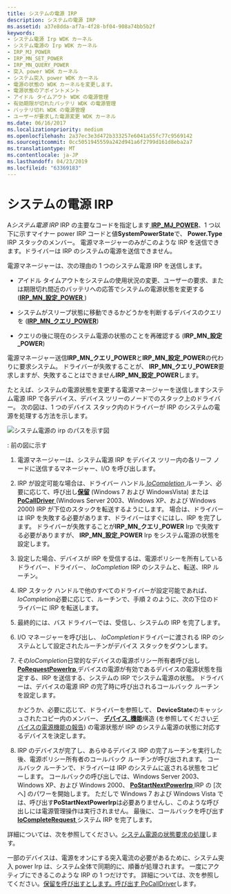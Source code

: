 ```yaml
---
title: システムの電源 IRP
description: システムの電源 IRP
ms.assetid: a37e8dda-af7a-4f28-bf04-908a74bb5b2f
keywords:
- システム電源 Irp WDK カーネル
- システム電源の Irp WDK カーネル
- IRP_MJ_POWER
- IRP_MN_SET_POWER
- IRP_MN_QUERY_POWER
- 突入 power WDK カーネル
- システム突入 power WDK カーネル
- 電源の状態の WDK カーネルを変更します。
- 電源状態のアポイントメント
- アイドル タイムアウト WDK の電源管理
- 有効期限が切れたバッテリ WDK の電源管理
- バッテリ切れ WDK の電源管理
- ユーザーが要求した電源変更 WDK カーネル
ms.date: 06/16/2017
ms.localizationpriority: medium
ms.openlocfilehash: 2a37ec3e3d472b333257e6041a55fc77c9569142
ms.sourcegitcommit: 0cc5051945559a242d941a6f2799d161d8eba2a7
ms.translationtype: MT
ms.contentlocale: ja-JP
ms.lasthandoff: 04/23/2019
ms.locfileid: "63369183"
---
```

# <a name="power-irps-for-the-system"></a>システムの電源 IRP





A*システム電源 IRP* IRP の主要なコードを指定します[ **IRP\_MJ\_POWER**](https://msdn.microsoft.com/library/windows/hardware/ff550784)、1 つ以下に示すマイナー power IRP コードと値**SystemPowerState**で、 **Power.Type** IRP スタックのメンバー。 電源マネージャーのみがこのような IRP を送信できます。ドライバーは IRP のシステムの電源を送信できません。

電源マネージャーは、次の理由の 1 つのシステム電源 IRP を送信します。

-   アイドル タイムアウトをシステムの使用状況の変更、ユーザーの要求、または期限切れ間近のバッテリへの応答でシステムの電源状態を変更する ([**IRP\_MN\_設定\_POWER** ](https://msdn.microsoft.com/library/windows/hardware/ff551744))

-   システムがスリープ状態に移動できるかどうかを判断するデバイスのクエリを ([**IRP\_MN\_クエリ\_POWER**](https://msdn.microsoft.com/library/windows/hardware/ff551699))

-   クエリの後に現在のシステム電源の状態のことを再確認する (**IRP\_MN\_設定\_POWER**)

電源マネージャー送信**IRP\_MN\_クエリ\_POWER**と**IRP\_MN\_設定\_POWER**の代わりに要求システム。 ドライバーが失敗することが、 **IRP\_MN\_クエリ\_POWER**要求しますが、失敗することはできません**IRP\_MN\_設定\_POWER**します。

たとえば、システムの電源状態を変更する電源マネージャーを送信しますシステム電源 IRP で各デバイス、デバイス ツリーのノードでのスタック上のドライバー。 次の図は、1 つのデバイス スタック内のドライバーが IRP のシステムの電源を処理する方法を示します。

![システム電源の irp のパスを示す図](images/s2dirp.png)

: 前の図に示す

1.  電源マネージャーは、システム電源 IRP をデバイス ツリー内の各リーフ ノードに送信するマネージャー、I/O を呼び出します。

2.  IRP が設定可能な場合は、ドライバー ハンドル[ *IoCompletion* ](https://msdn.microsoft.com/library/windows/hardware/ff548354)ルーチン、必要に応じて、呼び出し[**保留**](https://msdn.microsoft.com/library/windows/hardware/ff548336) (Windows 7 および WindowsVista) または[ **PoCallDriver** ](https://msdn.microsoft.com/library/windows/hardware/ff559654) (Windows Server 2003、Windows XP、および Windows 2000) IRP が下位のスタックを転送するようにします。 場合は、ドライバーは IRP を失敗する必要があります、ドライバーはすぐにはし、IRP を完了します。 ドライバーが失敗することが**IRP\_MN\_クエリ\_POWER** Irp で失敗する必要がありますが、 **IRP\_MN\_設定\_POWER** Irp をシステム電源の状態を設定します。

3.  設定した場合、デバイスが IRP を受信するは、電源ポリシーを所有しているドライバー、ドライバー、 *IoCompletion* IRP のシステムと、転送、IRP ルーチン。

4.  IRP スタック ハンドルで他のすべてのドライバーが設定可能であれば、 *IoCompletion*必要に応じて、ルーチンで、手順 2 のように、次の下位のドライバーに IRP を転送します。

5.  最終的には、バス ドライバーでは、受信し、システムの IRP を完了します。

6.  I/O マネージャーを呼び出し、 *IoCompletion*ドライバーに渡される IRP のシステムとして設定されたルーチンがデバイス スタックをダウンします。

7.  その*IoCompletion*日常的なデバイスの電源ポリシー所有者呼び出し[ **PoRequestPowerIrp** ](https://msdn.microsoft.com/library/windows/hardware/ff559734)デバイスの電源が有効であるデバイスの電源状態を指定する、IRP を送信する、システムの IRP でシステム電源の状態。 ドライバーは、デバイスの電源 IRP の完了時に呼び出されるコールバック ルーチンを設定します。

    かどうか、必要に応じて、ドライバーを参照して、 **DeviceState**のキャッシュされたコピー内のメンバー、 [**デバイス\_機能**](https://msdn.microsoft.com/library/windows/hardware/ff543095)構造 (を参照してください[デバイスの電源機能の報告](reporting-device-power-capabilities.md)) の電源状態が IRP のシステム電源の状態に対応するデバイスを決定します。

8.  IRP のデバイスが完了し、あらゆるデバイス IRP の完了ルーチンを実行した後、電源ポリシー所有者のコールバック ルーチンが呼び出されます。 コールバック ルーチンで、ドライバーは IRP のシステムに返される状態をコピーします。 コールバックの呼び出しでは、Windows Server 2003、Windows XP、および Windows 2000、 [ **PoStartNextPowerIrp** ](https://msdn.microsoft.com/library/windows/hardware/ff559776) IRP の [次へ] のパワーを開始します。 ただしで Windows 7 および Windows Vista では、呼び出す**PoStartNextPowerIrp**は必要ありませんし、このような呼び出しには電源管理操作は実行されません。 最後に、コールバックを呼び出す[ **IoCompleteRequest** ](https://msdn.microsoft.com/library/windows/hardware/ff548343)システム IRP を完了します。

詳細については、次を参照してください。[システム電源の状態要求の処理](handling-system-power-state-requests.md)します。

一部のデバイスは、電源をオンにする突入電流の必要があるために、システム突入 power Irp は、システム全体で同期的に、順番が処理されます。 一度にアクティブにできるこのような IRP の 1 つだけです。 詳細については、次を参照してください。[保留を呼び出すとします。呼び出す PoCallDriver](calling-iocalldriver-versus-calling-pocalldriver.md)します。

 

 




